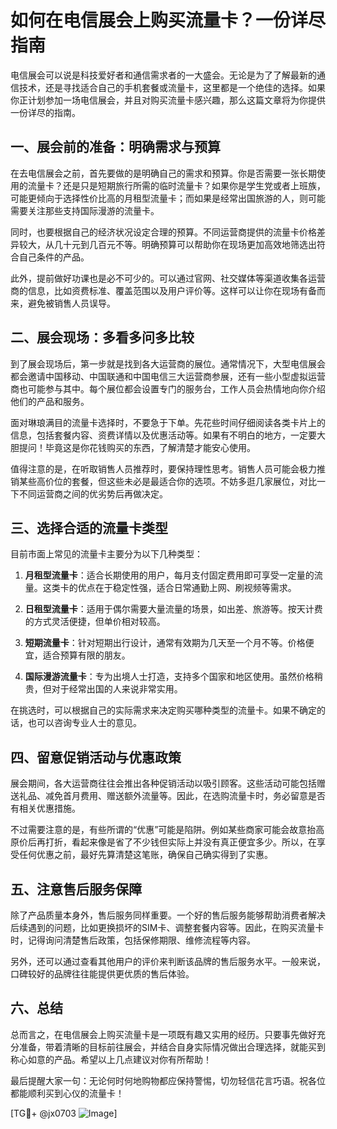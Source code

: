 # 如何在电信展会上购买流量卡？一份详尽指南

电信展会可以说是科技爱好者和通信需求者的一大盛会。无论是为了了解最新的通信技术，还是寻找适合自己的手机套餐或流量卡，这里都是一个绝佳的选择。如果你正计划参加一场电信展会，并且对购买流量卡感兴趣，那么这篇文章将为你提供一份详尽的指南。

## 一、展会前的准备：明确需求与预算

在去电信展会之前，首先要做的是明确自己的需求和预算。你是否需要一张长期使用的流量卡？还是只是短期旅行所需的临时流量卡？如果你是学生党或者上班族，可能更倾向于选择性价比高的月租型流量卡；而如果是经常出国旅游的人，则可能需要关注那些支持国际漫游的流量卡。

同时，也要根据自己的经济状况设定合理的预算。不同运营商提供的流量卡价格差异较大，从几十元到几百元不等。明确预算可以帮助你在现场更加高效地筛选出符合自己条件的产品。

此外，提前做好功课也是必不可少的。可以通过官网、社交媒体等渠道收集各运营商的信息，比如资费标准、覆盖范围以及用户评价等。这样可以让你在现场有备而来，避免被销售人员误导。

## 二、展会现场：多看多问多比较

到了展会现场后，第一步就是找到各大运营商的展位。通常情况下，大型电信展会都会邀请中国移动、中国联通和中国电信三大运营商参展，还有一些小型虚拟运营商也可能参与其中。每个展位都会设置专门的服务台，工作人员会热情地向你介绍他们的产品和服务。

面对琳琅满目的流量卡选择时，不要急于下单。先花些时间仔细阅读各类卡片上的信息，包括套餐内容、资费详情以及优惠活动等。如果有不明白的地方，一定要大胆提问！毕竟这是你花钱购买的东西，了解清楚才能安心使用。

值得注意的是，在听取销售人员推荐时，要保持理性思考。销售人员可能会极力推销某些高价位的套餐，但这些未必是最适合你的选项。不妨多逛几家展位，对比一下不同运营商之间的优劣势后再做决定。

## 三、选择合适的流量卡类型

目前市面上常见的流量卡主要分为以下几种类型：

1. **月租型流量卡**：适合长期使用的用户，每月支付固定费用即可享受一定量的流量。这类卡的优点在于稳定性强，适合日常通勤上网、刷视频等需求。
   
2. **日租型流量卡**：适用于偶尔需要大量流量的场景，如出差、旅游等。按天计费的方式灵活便捷，但单价相对较高。

3. **短期流量卡**：针对短期出行设计，通常有效期为几天至一个月不等。价格便宜，适合预算有限的朋友。

4. **国际漫游流量卡**：专为出境人士打造，支持多个国家和地区使用。虽然价格稍贵，但对于经常出国的人来说非常实用。

在挑选时，可以根据自己的实际需求来决定购买哪种类型的流量卡。如果不确定的话，也可以咨询专业人士的意见。

## 四、留意促销活动与优惠政策

展会期间，各大运营商往往会推出各种促销活动以吸引顾客。这些活动可能包括赠送礼品、减免首月费用、赠送额外流量等。因此，在选购流量卡时，务必留意是否有相关优惠措施。

不过需要注意的是，有些所谓的“优惠”可能是陷阱。例如某些商家可能会故意抬高原价后再打折，看起来像是省了不少钱但实际上并没有真正便宜多少。所以，在享受任何优惠之前，最好先算清楚这笔账，确保自己确实得到了实惠。

## 五、注意售后服务保障

除了产品质量本身外，售后服务同样重要。一个好的售后服务能够帮助消费者解决后续遇到的问题，比如更换损坏的SIM卡、调整套餐内容等。因此，在购买流量卡时，记得询问清楚售后政策，包括保修期限、维修流程等内容。

另外，还可以通过查看其他用户的评价来判断该品牌的售后服务水平。一般来说，口碑较好的品牌往往能提供更优质的售后体验。

## 六、总结

总而言之，在电信展会上购买流量卡是一项既有趣又实用的经历。只要事先做好充分准备，带着清晰的目标前往展会，并结合自身实际情况做出合理选择，就能买到称心如意的产品。希望以上几点建议对你有所帮助！

最后提醒大家一句：无论何时何地购物都应保持警惕，切勿轻信花言巧语。祝各位都能顺利买到心仪的流量卡！

[TG💪+ @jx0703 ![Image](https://github.com/user-attachments/assets/dbca1d08-cadb-493c-b0ec-ad6f7a83f270)]